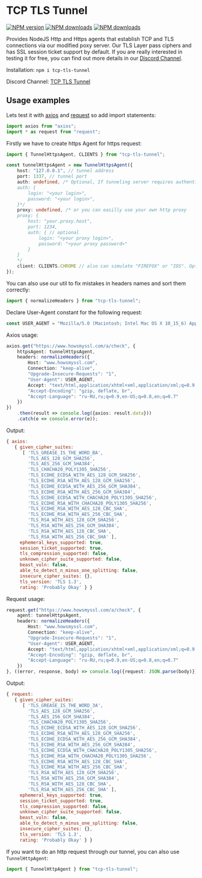 <!-- TITLE/ -->

<h1>TCP TLS Tunnel</h1>

<!-- /TITLE -->

<!-- BADGES/ -->
<span class="badge-npmversion"><a href="https://npmjs.org/package/tcp-tls-tunnel" title="View this project on NPM"><img src="https://img.shields.io/npm/v/tcp-tls-tunnel.svg" alt="NPM version" /></a></span>
<span class="badge-npmdownloads"><a href="https://npmjs.org/package/tcp-tls-tunnel" title="View this project on NPM"><img src="https://img.shields.io/npm/dm/tcp-tls-tunnel.svg" alt="NPM downloads" /></a></span>
<span class="badge-typescript"><a href="https://github.com/Arteha/tcp-tls-tunnel" title="View this project on GitHub"><img src="https://img.shields.io/npm/types/tcp-tls-tunnel.svg" alt="NPM downloads" /></a></span>
<!-- /BADGES -->

Provides NodeJS Http and Https agents that establish TCP and TLS connections via our modified poxy server.
Our TLS Layer pass ciphers and has SSL session ticket support by default.
If you are really interested in testing it for free, you can find out more details in our [Discord Channel](https://discord.gg/4HRVxNP).

Installation: `npm i tcp-tls-tunnel`

Discord Channel: [ TCP TLS Tunnel](https://discord.gg/4HRVxNP)

## Usage examples

Lets test it with [axios](https://npmjs.org/package/axios) and [request](https://npmjs.org/package/request) so add import statements:
```typescript
import axios from "axios";
import * as request from "request";
```

Firstly we have to create https Agent for https request:
```typescript
import { TunnelHttpsAgent, CLIENTS } from "tcp-tls-tunnel";

const tunnelHttpsAgent = new TunnelHttpsAgent({
    host: "127.0.0.1", // tunnel address
    port: 1337, // tunnel port
    auth: undefined, /* Optional, If tunneling server requires authentication, then pass credentials:
    auth: {
        login: "<your login>",
        password: "<your login>",
    }*/
    proxy: undefined, /* or you can easilly use your own http proxy
    proxy: {
        host: "your.proxy.host",
        port: 1234,
        auth: { // optional
            login: "<your proxy login>",
            password: "<your proxy password>"
        }
    }
    */
    client: CLIENTS.CHROME // also can simulate "FIREFOX" or "IOS". Optional. Default: "CHROME"
});
```

You can also use our util to fix mistakes in headers names and sort them correctly:
```typescript
import { normalizeHeaders } from "tcp-tls-tunnel";
```

Declare User-Agent constant for the following request:
```typescript
const USER_AGENT = "Mozilla/5.0 (Macintosh; Intel Mac OS X 10_15_6) AppleWebKit/537.36 (KHTML, like Gecko) Chrome/85.0.4183.102 Safari/537.36";
```

Axios usage:
```typescript
axios.get("https://www.howsmyssl.com/a/check", {
    httpsAgent: tunnelHttpsAgent,
    headers: normalizeHeaders({
        Host: "www.howsmyssl.com",
        Connection: "keep-alive",
        "Upgrade-Insecure-Requests": "1",
        "User-Agent": USER_AGENT,
        Accept: "text/html,application/xhtml+xml,application/xml;q=0.9,image/webp,image/apng,/;q=0.8,application/signed-exchange;v=b3;q=0.9",
        "Accept-Encoding": "gzip, deflate, br",
        "Accept-Language": "ru-RU,ru;q=0.9,en-US;q=0.8,en;q=0.7"
    })
})
    .then(result => console.log({axios: result.data}))
    .catch(e => console.error(e));
```
Output:
```javascript
{ axios:
   { given_cipher_suites:
      [ 'TLS_GREASE_IS_THE_WORD_BA',
        'TLS_AES_128_GCM_SHA256',
        'TLS_AES_256_GCM_SHA384',
        'TLS_CHACHA20_POLY1305_SHA256',
        'TLS_ECDHE_ECDSA_WITH_AES_128_GCM_SHA256',
        'TLS_ECDHE_RSA_WITH_AES_128_GCM_SHA256',
        'TLS_ECDHE_ECDSA_WITH_AES_256_GCM_SHA384',
        'TLS_ECDHE_RSA_WITH_AES_256_GCM_SHA384',
        'TLS_ECDHE_ECDSA_WITH_CHACHA20_POLY1305_SHA256',
        'TLS_ECDHE_RSA_WITH_CHACHA20_POLY1305_SHA256',
        'TLS_ECDHE_RSA_WITH_AES_128_CBC_SHA',
        'TLS_ECDHE_RSA_WITH_AES_256_CBC_SHA',
        'TLS_RSA_WITH_AES_128_GCM_SHA256',
        'TLS_RSA_WITH_AES_256_GCM_SHA384',
        'TLS_RSA_WITH_AES_128_CBC_SHA',
        'TLS_RSA_WITH_AES_256_CBC_SHA' ],
     ephemeral_keys_supported: true,
     session_ticket_supported: true,
     tls_compression_supported: false,
     unknown_cipher_suite_supported: false,
     beast_vuln: false,
     able_to_detect_n_minus_one_splitting: false,
     insecure_cipher_suites: {},
     tls_version: 'TLS 1.3',
     rating: 'Probably Okay' } }
```

Request usage:
```typescript
request.get("https://www.howsmyssl.com/a/check", {
    agent: tunnelHttpsAgent,
    headers: normalizeHeaders({
        Host: "www.howsmyssl.com",
        Connection: "keep-alive",
        "Upgrade-Insecure-Requests": "1",
        "User-Agent": USER_AGENT,
        Accept: "text/html,application/xhtml+xml,application/xml;q=0.9,image/webp,image/apng,/;q=0.8,application/signed-exchange;v=b3;q=0.9",
        "Accept-Encoding": "gzip, deflate, br",
        "Accept-Language": "ru-RU,ru;q=0.9,en-US;q=0.8,en;q=0.7"
    })
}, ((error, response, body) => console.log({request: JSON.parse(body)})));
```
Output:
```javascript
{ request:
   { given_cipher_suites:
      [ 'TLS_GREASE_IS_THE_WORD_3A',
        'TLS_AES_128_GCM_SHA256',
        'TLS_AES_256_GCM_SHA384',
        'TLS_CHACHA20_POLY1305_SHA256',
        'TLS_ECDHE_ECDSA_WITH_AES_128_GCM_SHA256',
        'TLS_ECDHE_RSA_WITH_AES_128_GCM_SHA256',
        'TLS_ECDHE_ECDSA_WITH_AES_256_GCM_SHA384',
        'TLS_ECDHE_RSA_WITH_AES_256_GCM_SHA384',
        'TLS_ECDHE_ECDSA_WITH_CHACHA20_POLY1305_SHA256',
        'TLS_ECDHE_RSA_WITH_CHACHA20_POLY1305_SHA256',
        'TLS_ECDHE_RSA_WITH_AES_128_CBC_SHA',
        'TLS_ECDHE_RSA_WITH_AES_256_CBC_SHA',
        'TLS_RSA_WITH_AES_128_GCM_SHA256',
        'TLS_RSA_WITH_AES_256_GCM_SHA384',
        'TLS_RSA_WITH_AES_128_CBC_SHA',
        'TLS_RSA_WITH_AES_256_CBC_SHA' ],
     ephemeral_keys_supported: true,
     session_ticket_supported: true,
     tls_compression_supported: false,
     unknown_cipher_suite_supported: false,
     beast_vuln: false,
     able_to_detect_n_minus_one_splitting: false,
     insecure_cipher_suites: {},
     tls_version: 'TLS 1.3',
     rating: 'Probably Okay' } }
```

If you want to do an http request through our tunnel, you can also use `TunnelHttpAgent`:

```typescript
import { TunnelHttpAgent } from "tcp-tls-tunnel";
```

